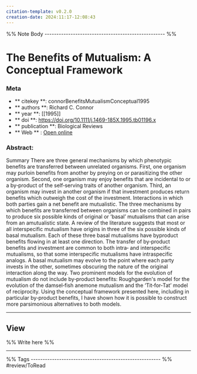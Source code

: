 ```yaml
---
citation-template: v0.2.0
creation-date: 2024:11:17-12:08:43
---
```


%% Note Body --------------------------------------------------- %%
# The Benefits of Mutualism: A Conceptual Framework

### Meta
- ** citekey **: connorBenefitsMutualismConceptual1995
- ** authors **: Richard C. Connor
- ** year **: [[1995]]
- ** doi **: https://doi.org/10.1111/j.1469-185X.1995.tb01196.x
- ** publication **: Biological Reviews
- ** Web ** : [Open online](https://onlinelibrary.wiley.com/doi/10.1111/j.1469-185X.1995.tb01196.x)


### Abstract:
Summary There are three general mechanisms by which phenotypic benefits are transferred between unrelated organisms. First, one organism may purloin benefits from another by preying on or parasitizing the other organism. Second, one organism may enjoy benefits that are incidental to or a by‐product of the self‐serving traits of another organism. Third, an organism may invest in another organism if that investment produces return benefits which outweigh the cost of the investment. Interactions in which both parties gain a net benefit are mutualistic. The three mechanisms by which benefits are transferred between organisms can be combined in pairs to produce six possible kinds of original or ‘basal’ mutualisms that can arise from an amutualistic state. A review of the literature suggests that most or all interspecific mutualism have origins in three of the six possible kinds of basal mutualism. Each of these three basal mutualisms have byproduct benefits flowing in at least one direction. The transfer of by‐product benefits and investment are common to both intra‐ and interspecific mutualisms, so that some interspecific mutualisms have intraspecific analogs. A basal mutualism may evolve to the point where each party invests in the other, sometimes obscuring the nature of the original interaction along the way. Two prominent models for the evolution of mutualism do not include by‐product benefits: Roughgarden's model for the evolution of the damsel‐fish anemone mutualism and the ‘Tit‐for‐Tat’ model of reciprocity. Using the conceptual framework presented here, including in particular by‐product benefits, I have shown how it is possible to construct more parsimonious alternatives to both models.

___

## View

%% Write here %%





___
%% Tags  ------------------------------------------------------- %%
#review/ToRead
